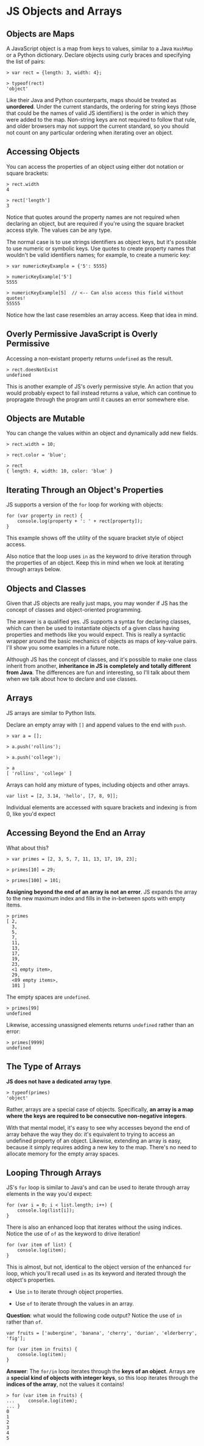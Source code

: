 # JS Objects and Arrays

## Objects are Maps

A JavaScript object is a map from keys to values, similar to a Java `HashMap` or a Python dictionary. Declare objects using curly braces and specifying the list of pairs:

```
> var rect = {length: 3, width: 4};

> typeof(rect)
'object'
```

Like their Java and Python counterparts, maps should be treated as **unordered**. Under the current standards, the ordering for string keys (those that could be the names of valid JS identifiers) is the order in which they were added to the map. Non-string keys are not required to follow that rule, and older browsers may not support the current
standard, so you should not count on any particular ordering when iterating over an object.

## Accessing Objects

You can access the properties of an object using either dot notation or square brackets:

```
> rect.width
4

> rect['length']
3
```

Notice that quotes around the property names are not required when declaring an object, but are required if you're using the square bracket access style. The values can be any type.

The normal case is to use strings identifiers as object keys, but it's possible to use numeric or symbolic keys. Use quotes to create property names that wouldn't be valid identifiers names; for example, to create a numeric key:

```
> var numericKeyExample = {'5': 5555}

> numericKeyExample['5']
5555

> numericKeyExample[5]  // <-- Can also access this field without quotes!
55555
```

Notice how the last case resembles an array access. Keep that idea in mind.

## Overly Permissive JavaScript is Overly Permissive

Accessing a non-existant property returns `undefined` as the result.

```
> rect.doesNotExist
undefined
```

This is another example of JS's overly permissive style. An action that you would probably expect to fail instead returns a value, which can continue to propragate
through the program until it causes an error somewhere else.

## Objects are Mutable

You can change the values within an object and dynamically add new fields.

```
> rect.width = 10;

> rect.color = 'blue';

> rect
{ length: 4, width: 10, color: 'blue' }
```

## Iterating Through an Object's Properties

JS supports a version of the `for` loop for working with objects:

```
for (var property in rect) {
    console.log(property + ': ' + rect[property]);
}
```

This example shows off the utility of the square bracket style of object access.

Also notice that the loop uses `in` as the keyword to drive iteration through the properties of an object. Keep this in mind when we look at iterating through arrays below.

## Objects and Classes

Given that JS objects are really just maps, you may wonder if JS has the concept of classes and object-oriented programming.

The answer is a qualified yes. JS supports a syntax for declaring classes, which can then be used to instantiate objects of a given class having properties and methods
like you would expect. This is really a syntactic wrapper around the basic mechanics of objects as maps of key-value pairs. I'll show you some examples in a future note.

Although JS has the concept of classes, and it's possible to make one class inherit from another, **inheritance in JS is completely and totally different from Java**.
The differences are fun and interesting, so I'll talk about them when we talk about how to declare and use classes.

## Arrays

JS arrays are similar to Python lists.

Declare an empty array with `[]` and append values to the end with `push`.

```
> var a = [];

> a.push('rollins');

> a.push('college');

> a
[ 'rollins', 'college' ]
```

Arrays can hold any mixture of types, including objects and other arrays.

```
var list = [2, 3.14, 'hello', [7, 8, 9]];
```

Individual elements are accessed with square brackets and indexing is from 0, like you'd expect



## Accessing Beyond the End an Array

What about this?

```
> var primes = [2, 3, 5, 7, 11, 13, 17, 19, 23];

> primes[10] = 29;

> primes[100] = 101;
```

**Assigning beyond the end of an array is not an error**. JS expands the array to the new maximum index and fills in the in-between spots with empty items.

```
> primes
[ 2,
  3,
  5,
  7,
  11,
  13,
  17,
  19,
  23,
  <1 empty item>,
  29,
  <89 empty items>,
  101 ]
```

The empty spaces are `undefined`.

```
> primes[99]
undefined
```

Likewise, accessing unassigned elements returns `undefined` rather than an error:

```
> primes[9999]
undefined
```

## The Type of Arrays

**JS does not have a dedicated array type**. 

```
> typeof(primes)
'object'
```

Rather, arrays are a special case of objects. Specifically, **an array is a map where the keys are required to be consecutive
non-negative integers**.

With that mental model, it's easy to see why accesses beyond the end of array behave the way they do: it's equivalent to trying to access an undefined
property of an object. Likewise, extending an array is easy, because it simply requires adding a new key to the map. There's no need to allocate memory
for the empty array spaces.


## Looping Through Arrays

JS's `for` loop is similar to Java's and can be used to iterate through array elements in the way you'd expect:

```
for (var i = 0; i < list.length; i++) {
    console.log(list[i]);
}
```

There is also an enhanced loop that iterates without the using indices. Notice the use of `of` as the keyword to drive iteration!

```
for (var item of list) {
    console.log(item);
}
```

This is almost, but not, identical to the object version of the enhanced `for` loop, which you'll recall used `in` as its keyword and iterated through the object's properties.

- Use `in` to iterate through object properties.

- Use `of` to iterate through the values in an array.

**Question**: what would the following code output? Notice the use of `in` rather than `of`.

```
var fruits = ['aubergine', 'banana', 'cherry', 'durian', 'elderberry', 'fig'];

for (var item in fruits) {
    console.log(item);
}
```

**Answer**: The `for/in` loop iterates through the **keys of an object**. Arrays are a **special kind of objects with integer keys**, so this
loop iterates through the **indices of the array**, not the values it contains!

```
> for (var item in fruits) {
...     console.log(item);
... }
0
1
2
3
4
5
```
